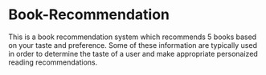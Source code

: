 # Book-Recommendation
This is a book recommendation system which recommends 5 books based on your taste and preference. Some of these information are typically used in order to determine the taste of a user and make appropriate personaized reading recommendations.
